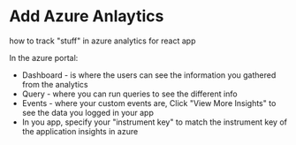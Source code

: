 # Add Azure Anlaytics
how to track "stuff" in azure analytics for react app


In the azure portal:  
* Dashboard - is where the users can see the information you gathered from the analytics
* Query - where you can run queries to see the different info 
* Events - where your custom events are, Click "View More Insights" to see the data you logged in your app
* In you app, specify your "instrument key" to match the instrument key of the application insights in azure
